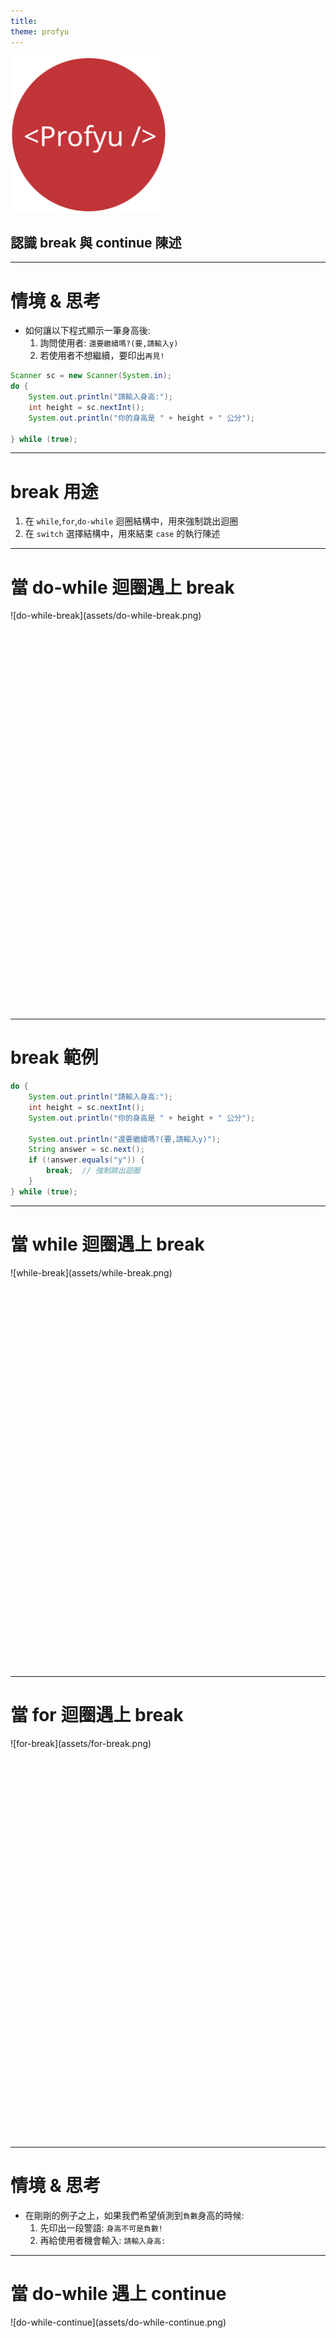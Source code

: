 ```yaml
---
title:  
theme: profyu
---
```


<!-- .slide: data-background="assets/background.png" -->
<img style='border:none;background:none;box-shadow:none;' src='assets/logo.svg' width="250"/>

## 認識 break 與 continue 陳述

---

# 情境 & 思考

* 如何讓以下程式顯示一筆身高後:
  1. 詢問使用者: `還要繼續嗎?(要,請輸入y)`
  2. 若使用者不想繼續，要印出`再見!`

```java
Scanner sc = new Scanner(System.in);
do {
    System.out.println("請輸入身高:");
    int height = sc.nextInt();
    System.out.println("你的身高是 " + height + " 公分");

} while (true);
```

---

#  break 用途

1. 在 `while`,`for`,`do-while` 迴圈結構中，用來強制跳出迴圈
2. 在 `switch` 選擇結構中，用來結束 `case` 的執行陳述


---


# 當 do-while 迴圈遇上 break

<div style="height: 40rem;">
![do-while-break](assets/do-while-break.png)
</div>

---

# break 範例

```java
do {
    System.out.println("請輸入身高:");
    int height = sc.nextInt();
    System.out.println("你的身高是 " + height + " 公分");

    System.out.println("還要繼續嗎?(要,請輸入y)");
    String answer = sc.next();
    if (!answer.equals("y")) {
        break;  // 強制跳出迴圈
    } 
} while (true);
```

---

# 當 while 迴圈遇上 break

<div style="height: 40rem;">
![while-break](assets/while-break.png)
</div>


---

# 當 for 迴圈遇上 break

<div style="height: 40rem;">
![for-break](assets/for-break.png)
</div>


---


# 情境 & 思考

* 在剛剛的例子之上，如果我們希望偵測到`負數`身高的時候:
  1. 先印出一段警語: `身高不可是負數!`
  2. 再給使用者機會輸入: `請輸入身高:` 

---

# 當 do-while 遇上 continue

<div style="height: 40rem;">
![do-while-continue](assets/do-while-continue.png)
</div>

---

# continue 範例

```
Scanner sc = new Scanner(System.in);
do {
    System.out.println("請輸入身高:");
    int height = sc.nextInt();

    if (height < 0) {
        System.out.println("身高不可是負數!");
        continue; // 強制跳到迴圈的條件表達式
    }
    System.out.println("你的身高是 " + height + " 公分");
    // ...
} while (true);
```

---

# 當 while 遇上 continue

<div style="height: 40rem;">
![while-continue](assets/while-continue.png)
</div>

---

# 當 for 遇上 continue

<div style="height: 40rem;">
![for-continue](assets/for-continue.png)
</div>

---

# 小結

* `break`: 強制跳離迴圈
* `continue`: 意圖進入下一次迭代/疊代(`Iteration`)


